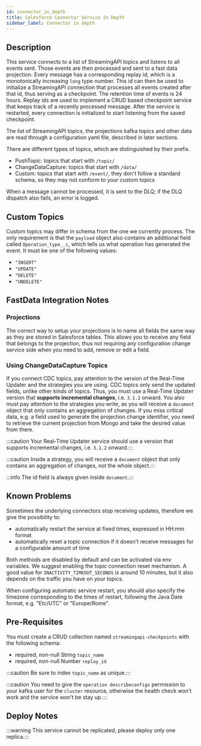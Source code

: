 ```yaml
---
id: connector_in_depth
title: Salesforce Connector Service In Depth
sidebar_label: Connector in depth
---
```




## Description

This service connects to a list of StreamingAPI topics and listens to all events sent. Those events are then processed
and sent to a fast data projection. Every message has a corresponding replay id, which is a monotonically increasing
`long` type number. This id can then be used to initialize a StreamingAPI connection that processes all events
created after that id, thus serving as a checkpoint. The retention time of events is 24 hours. Replay ids are used to 
implement a CRUD based checkpoint service that keeps track of a recently processed message. After the service is 
restarted, every connection is initialized to start listening from the saved checkpoint.

The list of StreamingAPI topics, the projections kafka topics and other data are read through a configuration yaml file,
described in later sections.

There are different types of topics, which are distinguished by their prefix.
- PushTopic: topics that start with `/topic/`
- ChangeDataCapture: topics that start with `/data/`
- Custom: topics that start with `/event/`, they don't follow a standard schema, so they may not conform to your
  custom topics

When a message cannot be processed, it is sent to the DLQ; if the DLQ dispatch also fails, an error is logged.

## Custom Topics

Custom topics may differ in schema from the one we currently process. The only requirement is that the `payload` object 
also contains an additional field called `Operation_type__c`, which tells us what operation has generated the event.
It must be one of the following values:
- `"INSERT"`
- `"UPDATE"`
- `"DELETE"`
- `"UNDELETE"`

## FastData Integration Notes

### Projections

The correct way to setup your projections is to name all fields the same way as they are stored in Salesforce tables.
This allows you to receive any field that belongs to the projection, thus not requiring any configuration change 
service side when you need to add, remove or edit a field.

### Using ChangeDataCapture Topics

If you connect CDC topics, pay attention to the version of the Real-Time Updater and the strategies you are using.
CDC topics only send the updated fields, unlike other kinds of topics. Thus, you must use a Real-Time Updater version 
that **supports incremental changes**, i.e. `3.1.2` onward. You also must pay attention to the strategies you write,
as you will receive a `document` object that only contains an aggregation of changes. If you miss critical data,
e.g. a field used to generate the projection change identifier, you need to retrieve the current projection from Mongo
and take the desired value from there.

:::caution Your Real-Time Updater service should use a version that supports incremental changes, i.e. `3.1.2` onward.:::

:::caution Inside a strategy, you will receive a `document` object that only contains an aggregation of changes, not
the whole object.:::

:::info The id field is always given inside `document`.:::

## Known Problems

Sometimes the underlying connectors stop receiving updates, therefore we give the possibility to:
* automatically restart the service at fixed times, expressed in HH:mm format
* automatically reset a topic connection if it doesn't receive messages for a configurable amount of time

Both methods are disabled by default and can be activated via env variables.
We suggest enabling the topic connection reset mechanism. A good value for `INACTIVITY_TIMEOUT_SECONDS` is around 10 
minutes, but it also depends on the traffic you have on your topics.

When configuring automatic service restart, you should also specify the timezone corresponding to the times of restart, 
following the Java Date format, e.g. "Etc/UTC" or "Europe/Rome".

## Pre-Requisites

You must create a CRUD collection named `streamingapi-checkpoints` with the following schema:
- required, non-null String `topic_name`
- required, non-null Number `replay_id`

:::caution Be sure to index `topic_name` as unique.:::

:::caution You need to give the `operation describeconfigs` permission to your kafka user for the `cluster`
resource, otherwise the health check won't work and the service won't be stay up.:::

## Deploy Notes

:::warning This service cannot be replicated, please deploy only one replica.:::
